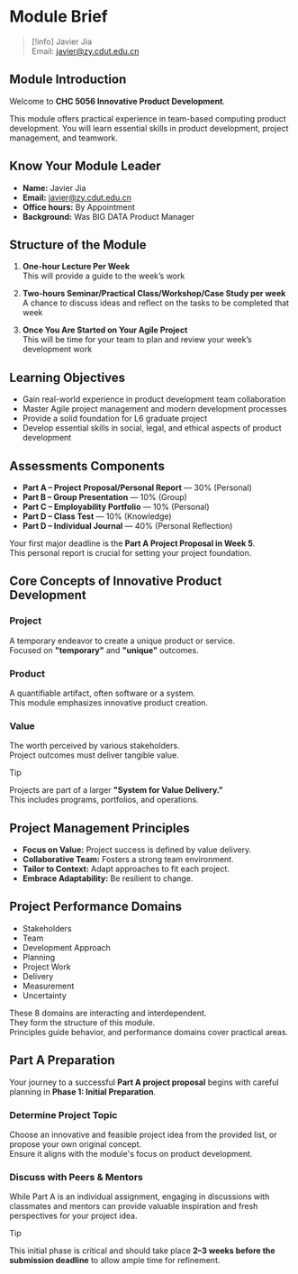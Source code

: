 # Module Brief

> [!info]
> Javier Jia  
> Email: <javier@zy.cdut.edu.cn>  

## Module Introduction

Welcome to **CHC 5056 Innovative Product Development**.  

This module offers practical experience in team-based computing product development. You will learn essential skills in product development, project management, and teamwork.

## Know Your Module Leader

- **Name:** Javier Jia  
- **Email:** <javier@zy.cdut.edu.cn>  
- **Office hours:** By Appointment  
- **Background:** Was BIG DATA Product Manager

## Structure of the Module

1. **One-hour Lecture Per Week**  
   This will provide a guide to the week’s work  

2. **Two-hours Seminar/Practical Class/Workshop/Case Study per week**  
   A chance to discuss ideas and reflect on the tasks to be completed that week  

3. **Once You Are Started on Your Agile Project**  
   This will be time for your team to plan and review your week’s development work  

## Learning Objectives

- Gain real-world experience in product development team collaboration  
- Master Agile project management and modern development processes  
- Provide a solid foundation for L6 graduate project  
- Develop essential skills in social, legal, and ethical aspects of product development  

## Assessments Components

- **Part A – Project Proposal/Personal Report** — 30% (Personal)  
- **Part B – Group Presentation** — 10% (Group)  
- **Part C – Employability Portfolio** — 10% (Personal)  
- **Part D – Class Test** — 10% (Knowledge)  
- **Part D – Individual Journal** — 40% (Personal Reflection)  

Your first major deadline is the **Part A Project Proposal in Week 5**.  
This personal report is crucial for setting your project foundation.

## Core Concepts of Innovative Product Development

### Project

A temporary endeavor to create a unique product or service.  
Focused on **"temporary"** and **"unique"** outcomes.  

### Product

A quantifiable artifact, often software or a system.  
This module emphasizes innovative product creation.  

### Value

The worth perceived by various stakeholders.  
Project outcomes must deliver tangible value.  

> [!TIP]
> Projects are part of a larger **"System for Value Delivery."**  
> This includes programs, portfolios, and operations.  

## Project Management Principles

- **Focus on Value:** Project success is defined by value delivery.  
- **Collaborative Team:** Fosters a strong team environment.  
- **Tailor to Context:** Adapt approaches to fit each project.  
- **Embrace Adaptability:** Be resilient to change.  

## Project Performance Domains

- Stakeholders  
- Team  
- Development Approach  
- Planning  
- Project Work  
- Delivery  
- Measurement  
- Uncertainty  

These 8 domains are interacting and interdependent.  
They form the structure of this module.  
Principles guide behavior, and performance domains cover practical areas.  

## Part A Preparation

Your journey to a successful **Part A project proposal** begins with careful planning in **Phase 1: Initial Preparation**.

### Determine Project Topic

Choose an innovative and feasible project idea from the provided list, or propose your own original concept.  
Ensure it aligns with the module's focus on product development.  

### Discuss with Peers & Mentors

While Part A is an individual assignment, engaging in discussions with classmates and mentors can provide valuable inspiration and fresh perspectives for your project idea.  

> [!TIP]
> This initial phase is critical and should take place **2–3 weeks before the submission deadline** to allow ample time for refinement.
